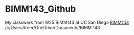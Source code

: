 # BIMM143_Github
My classwork from W25 BIMM143 at UC San Diego [BIMM143](https://bioboot.github.io/bimm143_W25/)
/c/Users/treer/OneDrive/Documents/BIMM 143